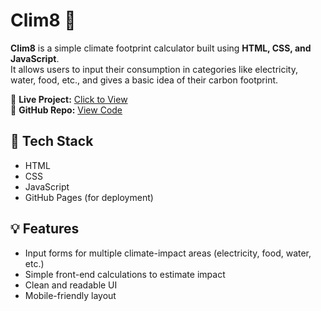 # Clim8 🌱

**Clim8** is a simple climate footprint calculator built using **HTML, CSS, and JavaScript**.  
It allows users to input their consumption in categories like electricity, water, food, etc., and gives a basic idea of their carbon footprint.

🚀 **Live Project:** [Click to View](https://radha0-max.github.io/Clim8/)  
📁 **GitHub Repo:** [View Code](https://github.com/radha0-max/Clim8)

## 🔧 Tech Stack
- HTML
- CSS
- JavaScript
- GitHub Pages (for deployment)

## 💡 Features
- Input forms for multiple climate-impact areas (electricity, food, water, etc.)
- Simple front-end calculations to estimate impact
- Clean and readable UI
- Mobile-friendly layout
